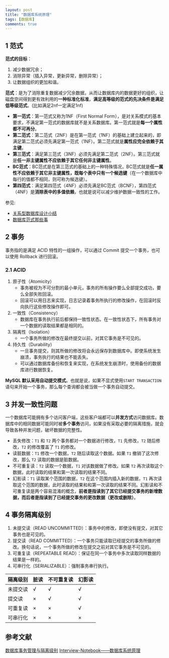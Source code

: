 ```yaml
---
layout: post
title: "数据库系统原理"
tags: [数据库]
comments: true
---
```



## 1 范式
**范式的目标**：
1. 减少数据冗余；
2. 消除异常（插入异常，更新异常，删除异常）；
3. 让数据组织的更加和谐。

**范式**：是为了消除重复数据减少冗余数据，从而让数据库内的数据更好的组织，让磁盘空间得到更有效利用的**一种标准化标准**，**满足高等级的范式的先决条件是满足低等级范式**。(比如满足2nf一定满足1nf)    
- **第一范式**：第一范式又称为1NF（First Normal Form），是对关系模式的基本要求，不满足第一范式的数据库就不是关系数据库。第一范式就是**每一个属性都不可再分**。
- **第二范式**：第二范式（2NF）是在第一范式（1NF）的基础上建立起来的，即满足第二范式必须先满足第一范式（1NF）。第二范式就是**属性应完全依赖于其主键**。
- **第三范式**：满足第三范式（3NF）必须先满足第二范式（2NF）。第三范式就是**任一非主键属性不应依赖于其它任何非主键属性**。
- **BC范式**：BC范式是在第三范式的基础上的一种特殊情况，BC范式就是**任一属性不应依赖于其它非主键属性，既每个表中只有一个候选键**（在一个数据库中每行的值都不相同，则可称为候选键）。
- **第四范式**：满足第四范式（4NF）必须先满足BC范式（BCNF），第四范式（4NF）是**消除表中的多值依赖**，也就是说可以减少维护数据一致性的工作。

参见:
- [关系型数据库设计小结](https://www.cnblogs.com/pannengzhi/p/2017-05-28-relational-database-design.html)
- [数据库范式那些事](http://www.cnblogs.com/CareySon/archive/2010/02/16/1668803.html)    

## 2 事务
事务指的是满足 ACID 特性的一组操作，可以通过 Commit 提交一个事务，也可以使用 Rollback 进行回滚。   
### 2.1 ACID
1. 原子性（Atomicity）
    - 事务被视为不可分割的最小单元，事务的所有操作要么全部提交成功，要么全部失败回滚。
    - 回滚可以用日志来实现，日志记录着事务所执行的修改操作，在回滚时反向执行这些修改操作即可。
2. 一致性（Consistency）
    - 数据库在事务执行前后都保持一致性状态。在一致性状态下，所有事务对一个数据的读取结果都是相同的。
3.  隔离性（Isolation）
    - 一个事务所做的修改在最终提交以前，对其它事务是不可见的。
4. 持久性（Durability）
    - 一旦事务提交，则其所做的修改将会永远保存到数据库中。即使系统发生崩溃，事务执行的结果也不能丢失。
    - 可以通过数据库备份和恢复来实现，在系统发生崩溃时，使用备份的数据库进行数据恢复。

**MySQL 默认采用自动提交模式**。也就是说，如果不显式使用`START TRANSACTION`语句来开始一个事务，那么每个查询都会被当做一个事务自动提交。

## 3 并发一致性问题
一个数据库可能拥有多个访问客户端，这些客户端都可以**并发方式**访问数据库。数据库中的相同数据可能同时被**多个事务**访问，如果没有采取必要的隔离措施，就会导致各种并发问题，破坏数据的完整性。
- 丢失修改：`T1` 和 `T2` 两个事务都对一个数据进行修改，`T1` 先修改，`T2` 随后修改，`T2` 的修改覆盖了 `T1` 的修改。
- 读脏数据：`T1` 修改一个数据，`T2` 随后读取这个数据。如果 `T1` 撤销了这次修改，那么 `T2` 读取的数据是脏数据。
- 不可重复读：`T2` 读取一个数据，`T1` 对该数据做了修改。如果 `T2` 再次读取这个数据，此时读取的结果和第一次读取的结果不同。
- 幻影读：`T1` 读取某个范围的数据，`T2` 在这个范围内插入新的数据，`T1` 再次读取这个范围的数据，此时读取的结果和和第一次读取的结果不同。幻影读和不可重复读是两个容易混淆的概念，**前者是指读到了其它已经提交事务的新增数据，而后者是指读到了已经提交事务的更改数据（更改或删除）**。

## 4 事务隔离级别
1. 未提交读（READ UNCOMMITTED）：事务中的修改，即使没有提交，对其它事务也是可见的。
2. 提交读（READ COMMITTED）：一个事务只能读取已经提交的事务所做的修改。换句话说，一个事务所做的修改在提交之前对其它事务是不可见的。
3. 可重复读（REPEATABLE READ）：保证在同一个事务中多次读取同样数据的结果是一样的。
4. 可串行化（SERIALIZABLE）：强制事务串行执行。


隔离级别 | 脏读 | 不可重复读 | 幻影读
---|---|---|---
未提交读 | √ | √ | √
提交读 | × | √ | √
可重复读 | × | × | √
可串行化 | × | × | ×

## 参考文献
[数据库事务管理与隔离级别](http://blog.csdn.net/zxiang248/article/details/52586482)
[Interview-Notebook——数据库系统原理](https://github.com/CyC2018/CS-Notes/blob/master/docs/notes/%E6%95%B0%E6%8D%AE%E5%BA%93%E7%B3%BB%E7%BB%9F%E5%8E%9F%E7%90%86.md)
